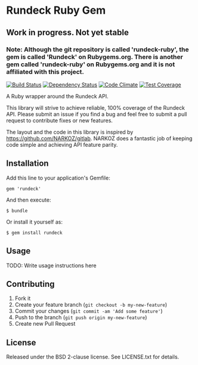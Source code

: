 # Rundeck Ruby Gem

## Work in progress. Not yet stable

### Note: Although the git repository is called 'rundeck-ruby', the gem is called 'Rundeck' on Rubygems.org. There is another gem called 'rundeck-ruby' on Rubygems.org and it is not affiliated with this project.

[![Build Status](https://travis-ci.org/dblessing/rundeck-ruby.svg?branch=master)](https://travis-ci.org/dblessing/rundeck-ruby)
[![Dependency Status](https://gemnasium.com/dblessing/rundeck-ruby.svg)](https://gemnasium.com/dblessing/rundeck-ruby)
[![Code Climate](https://codeclimate.com/github/dblessing/rundeck-ruby/badges/gpa.svg)](https://codeclimate.com/github/dblessing/rundeck-ruby)
[![Test Coverage](https://codeclimate.com/github/dblessing/rundeck-ruby/badges/coverage.svg)](https://codeclimate.com/github/dblessing/rundeck-ruby)

A Ruby wrapper around the Rundeck API.  

This library will strive to achieve reliable, 
100% coverage of the Rundeck API. Please submit an issue if you find a bug and feel
free to submit a pull request to contribute fixes or new features.

The layout and the code in this library is inspired by https://github.com/NARKOZ/gitlab. 
NARKOZ does a fantastic job of keeping code simple and achieving API feature parity.

## Installation

Add this line to your application's Gemfile:

    gem 'rundeck'

And then execute:

    $ bundle

Or install it yourself as:

    $ gem install rundeck

## Usage

TODO: Write usage instructions here

## Contributing

1. Fork it
2. Create your feature branch (`git checkout -b my-new-feature`)
3. Commit your changes (`git commit -am 'Add some feature'`)
4. Push to the branch (`git push origin my-new-feature`)
5. Create new Pull Request

## License

Released under the BSD 2-clause license. See LICENSE.txt for details.
